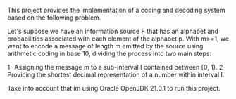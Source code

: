 This project provides the implementation of a coding and decoding system based on the following problem.

Let's suppose we have an information source F that has an alphabet and probabilities associated with 
each element of the alphabet p. With m>=1, we want to encode a message of length m emitted by the source 
using arithmetic coding in base 10, dividing the process into two main steps:

 1- Assigning the message m to a sub-interval I contained between [0, 1).
 2- Providing the shortest decimal representation of a number within interval I.
 
Take into account that im using Oracle OpenJDK 21.0.1 to run this project.